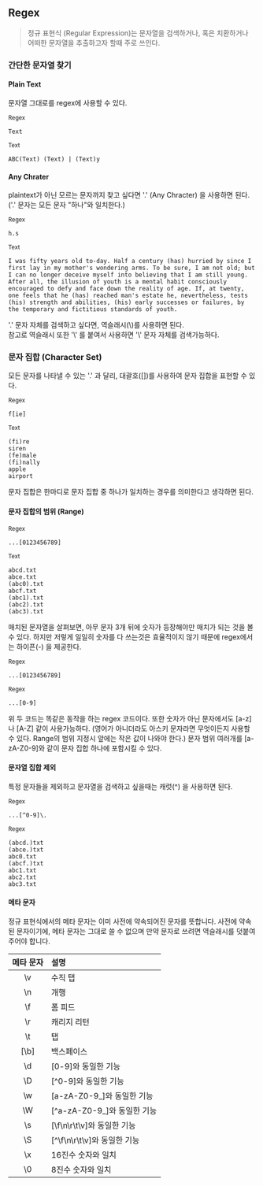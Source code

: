 ## Regex

> 정규 표현식 (Regular Expression)는 문자열을 검색하거나, 혹은 치환하거나 어떠한 문자열을 추출하고자 할때 주로 쓰인다.

### 간단한 문자열 찾기

#### Plain Text

문자열 그대로를 regex에 사용할 수 있다.

<small>Regex</small>
```
Text
```

<small>Text</small>
```
ABC(Text) (Text) | (Text)y
```

#### Any Chrater

plaintext가 아닌 모르는 문자까지 찾고 싶다면 '.' (Any Chracter) 을 사용하면 된다. ('.' 문자는 모든 문자 "하나"와 일치한다.)

<small>Regex</small>
```
h.s
```

<small>Text</small>
```
I was fifty years old to-day. Half a century (has) hurried by since I first lay in my mother's wondering arms. To be sure, I am not old; but I can no longer deceive myself into believing that I am still young. After all, the illusion of youth is a mental habit consciously encouraged to defy and face down the reality of age. If, at twenty, one feels that he (has) reached man's estate he, nevertheless, tests (his) strength and abilities, (his) early successes or failures, by the temporary and fictitious standards of youth.
```

'.' 문자 자체를 검색하고 싶다면, 역슬래시(\\)를 사용하면 된다.<br />
참고로 역슬래시 또한 '\\' 를 붙여서 사용하면 '\\' 문자 자체를 검색가능하다.

### 문자 집합 (Character Set)

모든 문자를 나타낼 수 있는 '.' 과 달리, 대괄호([])를 사용하여 문자 집합을 표현할 수 있다.

<small>Regex</small>
```
f[ie]
```

<small>Text</small>
```
(fi)re
siren
(fe)male
(fi)nally
apple
airport
```

문자 집합은 한마디로 문자 집합 중 하나가 일치하는 경우를 의미한다고 생각하면 된다.

#### 문자 집합의 범위 (Range)

<small>Regex</small>
```
...[0123456789]
```

<small>Text</small>
```
abcd.txt
abce.txt
(abc0).txt
abcf.txt
(abc1).txt
(abc2).txt
(abc3).txt
```

매치된 문자열을 살펴보면, 아무 문자 3개 뒤에 숫자가 등장해야만 매치가 되는 것을 볼 수 있다. 하지만 저렇게 일일히 숫자를 다 쓰는것은 효율적이지 않기 때문에 regex에서는 하이픈(-) 을 제공한다.

<small>Regex</small>
```
...[0123456789]
```

<small>Regex</small>
```
...[0-9]
```

위 두 코드는 똑같은 동작을 하는 regex 코드이다. 또한 숫자가 아닌 문자에서도 [a-z]나 [A-Z] 같이 사용가능하다. (영어가 아니더라도 아스키 문자라면 무엇이든지 사용할 수 있다. Range의 범위 지정시 앞에는 작은 값이 나와야 한다.)
문자 범위 여러개를 [a-zA-Z0-9]와 같이 문자 집합 하나에 포함시킬 수 있다.

#### 문자열 집합 제외

특정 문자들을 제외하고 문자열을 검색하고 싶을때는 캐럿(^) 을 사용하면 된다.

<small>Regex</small>
```
...[^0-9]\.
```

<small>Regex</small>
```
(abcd.)txt
(abce.)txt
abc0.txt
(abcf.)txt
abc1.txt
abc2.txt
abc3.txt
```

#### 메타 문자

정규 표현식에서의 메타 문자는 이미 사전에 약속되어진 문자를 뜻합니다. 사전에 약속된 문자이기에, 메타 문자는 그대로 쓸 수 없으며 만약 문자로 쓰려면 역슬래시를 덧붙여 주어야 합니다.

| 메타 문자 | 설명 |
| :-: | :- |
| \v | 수직 탭 |
| \n | 개행 |
| \f | 폼 피드 |
| \r | 캐리지 리턴 |
| \t | 탭 |
| [\b] | 백스페이스 |
| \d | [0-9]와 동일한 기능 |
| \D | [^0-9]와 동일한 기능 |
| \w | [a-zA-Z0-9_]와 동일한 기능 |
| \W | [^a-zA-Z0-9_]와 동일한 기능 |
| \s| [\f\n\r\t\v]와 동일한 기능 |
| \S | [^\f\n\r\t\v]와 동일한 기능 |
| \x | 16진수 숫자와 일치 |
| \0 | 8진수 숫자와 일치 |